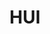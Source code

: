 ---
layout: home

title: HUI
titleTemplate: 慧策跨境专用组件库

hero:
  name: HUI
  text: 慧策跨境专用组件库
  tagline: 我要你快乐, 我要你快乐,我要你全部全部的快乐
  image:
    src: /h-ui--logo.png
    alt: vitepress-theme-demoblock  
  actions:
    - theme: brand
      text: Get Started
      link: /guides/
    - theme: alt
      text: 组件
      link: /components/

features:
  - icon: ⚡️
    title: "一次开发"
    details: 对于需要定制的基础组件, 不在分团队二次开发, 节约大量人力
  - icon: 💡
    title: 不拘小节
    details: 前端开发聚焦于业务逻辑, 不在调整 UI 层面花费大量时间
  - icon: 🛠️
    title: 最新技术
    details: 本组件库使用了前端最新技术, vite vue3 vitepress 
  - icon: 🔑
    title: 完整生态
    details: 提供组件库的同时, 还额外提供了周边工具, 命令行, vsc extension, playground, docs 等, 尽可能的降低组件库门槛,提高其价值
---